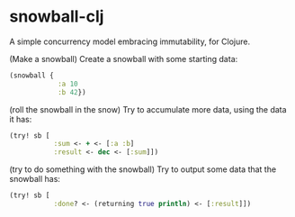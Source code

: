 # snowball-clj
A simple concurrency model embracing immutability, for Clojure. 

(Make a snowball)
Create a snowball with some starting data:

```clojure
(snowball {
            :a 10
            :b 42})
```

(roll the snowball in the snow)
Try to accumulate more data, using the data it has:

```clojure
(try! sb [
           :sum <- + <- [:a :b]
           :result <- dec <- [:sum]])
```

(try to do something with the snowball)
Try to output some data that the snowball has:

```clojure
(try! sb [
           :done? <- (returning true println) <- [:result]])
```
